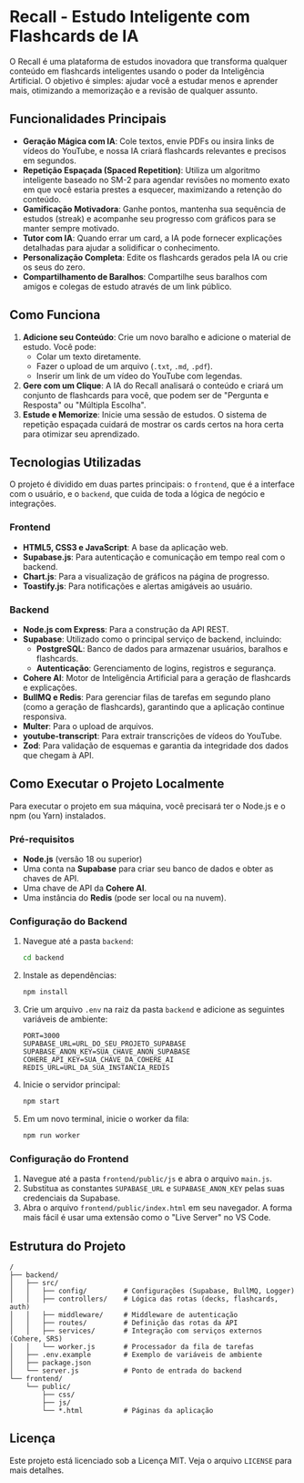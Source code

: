 # Recall - Estudo Inteligente com Flashcards de IA

O Recall é uma plataforma de estudos inovadora que transforma qualquer conteúdo em flashcards inteligentes usando o poder da Inteligência Artificial. O objetivo é simples: ajudar você a estudar menos e aprender mais, otimizando a memorização e a revisão de qualquer assunto.

## Funcionalidades Principais

  * **Geração Mágica com IA**: Cole textos, envie PDFs ou insira links de vídeos do YouTube, e nossa IA criará flashcards relevantes e precisos em segundos.
  * **Repetição Espaçada (Spaced Repetition)**: Utiliza um algoritmo inteligente baseado no SM-2 para agendar revisões no momento exato em que você estaria prestes a esquecer, maximizando a retenção do conteúdo.
  * **Gamificação Motivadora**: Ganhe pontos, mantenha sua sequência de estudos (streak) e acompanhe seu progresso com gráficos para se manter sempre motivado.
  * **Tutor com IA**: Quando errar um card, a IA pode fornecer explicações detalhadas para ajudar a solidificar o conhecimento.
  * **Personalização Completa**: Edite os flashcards gerados pela IA ou crie os seus do zero.
  * **Compartilhamento de Baralhos**: Compartilhe seus baralhos com amigos e colegas de estudo através de um link público.

## Como Funciona

1.  **Adicione seu Conteúdo**: Crie um novo baralho e adicione o material de estudo. Você pode:
      * Colar um texto diretamente.
      * Fazer o upload de um arquivo (`.txt`, `.md`, `.pdf`).
      * Inserir um link de um vídeo do YouTube com legendas.
2.  **Gere com um Clique**: A IA do Recall analisará o conteúdo e criará um conjunto de flashcards para você, que podem ser de "Pergunta e Resposta" ou "Múltipla Escolha".
3.  **Estude e Memorize**: Inicie uma sessão de estudos. O sistema de repetição espaçada cuidará de mostrar os cards certos na hora certa para otimizar seu aprendizado.

## Tecnologias Utilizadas

O projeto é dividido em duas partes principais: o `frontend`, que é a interface com o usuário, e o `backend`, que cuida de toda a lógica de negócio e integrações.

### Frontend

  * **HTML5, CSS3 e JavaScript**: A base da aplicação web.
  * **Supabase.js**: Para autenticação e comunicação em tempo real com o backend.
  * **Chart.js**: Para a visualização de gráficos na página de progresso.
  * **Toastify.js**: Para notificações e alertas amigáveis ao usuário.

### Backend

  * **Node.js com Express**: Para a construção da API REST.
  * **Supabase**: Utilizado como o principal serviço de backend, incluindo:
      * **PostgreSQL**: Banco de dados para armazenar usuários, baralhos e flashcards.
      * **Autenticação**: Gerenciamento de logins, registros e segurança.
  * **Cohere AI**: Motor de Inteligência Artificial para a geração de flashcards e explicações.
  * **BullMQ e Redis**: Para gerenciar filas de tarefas em segundo plano (como a geração de flashcards), garantindo que a aplicação continue responsiva.
  * **Multer**: Para o upload de arquivos.
  * **youtube-transcript**: Para extrair transcrições de vídeos do YouTube.
  * **Zod**: Para validação de esquemas e garantia da integridade dos dados que chegam à API.

## Como Executar o Projeto Localmente

Para executar o projeto em sua máquina, você precisará ter o Node.js e o npm (ou Yarn) instalados.

### Pré-requisitos

  * **Node.js** (versão 18 ou superior)
  * Uma conta na **Supabase** para criar seu banco de dados e obter as chaves de API.
  * Uma chave de API da **Cohere AI**.
  * Uma instância do **Redis** (pode ser local ou na nuvem).

### Configuração do Backend

1.  Navegue até a pasta `backend`:
    ```bash
    cd backend
    ```
2.  Instale as dependências:
    ```bash
    npm install
    ```
3.  Crie um arquivo `.env` na raiz da pasta `backend` e adicione as seguintes variáveis de ambiente:
    ```env
    PORT=3000
    SUPABASE_URL=URL_DO_SEU_PROJETO_SUPABASE
    SUPABASE_ANON_KEY=SUA_CHAVE_ANON_SUPABASE
    COHERE_API_KEY=SUA_CHAVE_DA_COHERE_AI
    REDIS_URL=URL_DA_SUA_INSTANCIA_REDIS
    ```
4.  Inicie o servidor principal:
    ```bash
    npm start
    ```
5.  Em um novo terminal, inicie o worker da fila:
    ```bash
    npm run worker
    ```

### Configuração do Frontend

1.  Navegue até a pasta `frontend/public/js` e abra o arquivo `main.js`.
2.  Substitua as constantes `SUPABASE_URL` e `SUPABASE_ANON_KEY` pelas suas credenciais da Supabase.
3.  Abra o arquivo `frontend/public/index.html` em seu navegador. A forma mais fácil é usar uma extensão como o "Live Server" no VS Code.

## Estrutura do Projeto

```
/
├── backend/
│   ├── src/
│   │   ├── config/         # Configurações (Supabase, BullMQ, Logger)
│   │   ├── controllers/    # Lógica das rotas (decks, flashcards, auth)
│   │   ├── middleware/     # Middleware de autenticação
│   │   ├── routes/         # Definição das rotas da API
│   │   ├── services/       # Integração com serviços externos (Cohere, SRS)
│   │   └── worker.js       # Processador da fila de tarefas
│   ├── .env.example        # Exemplo de variáveis de ambiente
│   ├── package.json
│   └── server.js           # Ponto de entrada do backend
└── frontend/
    └── public/
        ├── css/
        ├── js/
        └── *.html          # Páginas da aplicação
```

## Licença

Este projeto está licenciado sob a Licença MIT. Veja o arquivo `LICENSE` para mais detalhes.